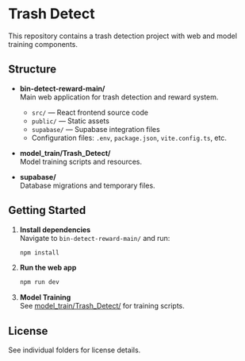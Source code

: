 # Trash Detect

This repository contains a trash detection project with web and model training components.

## Structure

- **bin-detect-reward-main/**  
  Main web application for trash detection and reward system.
  - `src/` — React frontend source code
  - `public/` — Static assets
  - `supabase/` — Supabase integration files
  - Configuration files: `.env`, `package.json`, `vite.config.ts`, etc.

- **model_train/Trash_Detect/**  
  Model training scripts and resources.

- **supabase/**  
  Database migrations and temporary files.

## Getting Started

1. **Install dependencies**  
   Navigate to `bin-detect-reward-main/` and run:
   ```sh
   npm install
   ```

2. **Run the web app**  
   ```sh
   npm run dev
   ```

3. **Model Training**  
   See [model_train/Trash_Detect/](model_train/Trash_Detect/) for training scripts.

## License

See individual folders for license details.